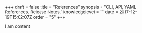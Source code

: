 +++
draft = false
title = "References"
synopsis = "CLI, API, YAML References. Release Notes."
knowledgelevel = ""
date = 2017-12-19T15:02:07Z
order = "5"
+++

I am content
